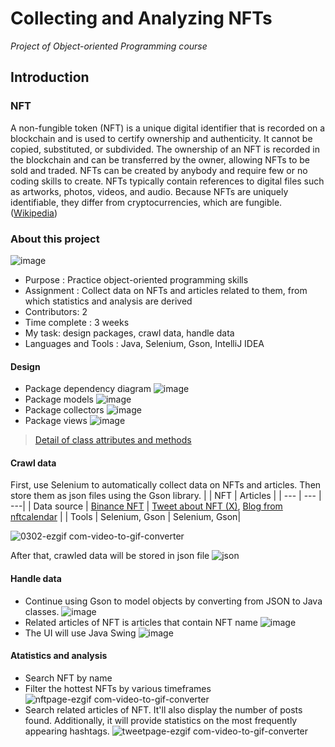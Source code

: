 # Collecting and Analyzing NFTs
_Project of Object-oriented Programming course_
## Introduction
### NFT
A non-fungible token (NFT) is a unique digital identifier that is recorded on a blockchain and is used to certify ownership and authenticity. It cannot be copied, substituted, or subdivided. The ownership of an NFT is recorded in the blockchain and can be transferred by the owner, allowing NFTs to be sold and traded. NFTs can be created by anybody and require few or no coding skills to create. NFTs typically contain references to digital files such as artworks, photos, videos, and audio. Because NFTs are uniquely identifiable, they differ from cryptocurrencies, which are fungible. ([Wikipedia](https://en.wikipedia.org/wiki/Non-fungible_token))
### About this project
![image](https://github.com/nvq29Apr/OOP_Project_Group2_new/assets/119597631/76663b95-992b-4f95-b49d-ed491936b844)

* Purpose : Practice object-oriented programming skills
* Assignment : Collect data on NFTs and articles related to them, from which statistics and analysis are derived
* Contributors: 2
* Time complete : 3 weeks
* My task: design packages, crawl data, handle data
* Languages and Tools : Java, Selenium, Gson, IntelliJ IDEA

#### Design
*  Package dependency diagram ![image](https://github.com/nvq29Apr/OOP_Project_Group2_new/assets/119597631/d9a0ad7c-051a-4910-8eed-877acd5f485a)
* Package models ![image](https://github.com/nvq29Apr/OOP_Project_Group2_new/assets/119597631/5600633b-f519-492b-bdad-d5f56f142a88)
* Package collectors ![image](https://github.com/nvq29Apr/OOP_Project_Group2_new/assets/119597631/5f18cdac-f48a-4b0c-b324-3a389dc697e6)
* Package views ![image](https://github.com/nvq29Apr/OOP_Project_Group2_new/assets/119597631/dbbd8ed3-d15f-4344-b467-640e4c1d3d38)
> [Detail of class attributes and methods](https://drive.google.com/file/d/15D95S4GEHm0DRtriyFXiL8RaDOl_Hse0/view)
#### Crawl data
First, use Selenium to automatically collect data on NFTs and articles. Then store them as json files using the Gson library.
|  | NFT | Articles |
| --- | --- | ---|
| Data source | [Binance NFT](https://www.binance.com/en/nft) | [Tweet about NFT (X)](https://twitter.com/search?q=%22%22%20(%23NFT%20OR%20%23NFTCommunity)%20min_replies%3A1%20min_faves%3A1%20min_retweets%3A1%20-filter%3Areplies&src=typed_query%22), [Blog from nftcalendar](https://nftcalendar.io/) |
| Tools | Selenium, Gson |  Selenium, Gson|

![0302-ezgif com-video-to-gif-converter](https://github.com/nvq29Apr/OOP_Project_Group2_new/assets/119597631/2847a0d2-e1dc-4222-9d32-81426bb65998)

After that, crawled data will be stored in json file ![json](https://github.com/nvq29Apr/OOP_Project_Group2_new/assets/119597631/491277bc-259b-4380-9877-ee7684311b89)

#### Handle data
* Continue using Gson to model objects by converting from JSON to Java classes. ![image](https://github.com/nvq29Apr/OOP_Project_Group2_new/assets/119597631/ea1709b8-f498-4808-95b6-8b7996ef84e2)
* Related articles of NFT is articles that contain NFT name ![image](https://github.com/nvq29Apr/OOP_Project_Group2_new/assets/119597631/84284774-8b6a-455a-9564-4ab1de26929a)
* The UI will use Java Swing ![image](https://github.com/nvq29Apr/OOP_Project_Group2_new/assets/119597631/37335038-9ef1-4bd6-b46d-825ae09ded76)
#### Atatistics and analysis
* Search NFT by name
* Filter the hottest NFTs by various timeframes ![nftpage-ezgif com-video-to-gif-converter](https://github.com/nvq29Apr/OOP_Project_Group2_new/assets/119597631/13d502f2-7e7a-4ab6-95e3-2dbdf11b63cb)
* Search related articles of NFT. It'll also display the number of posts found. Additionally, it will provide statistics on the most frequently appearing hashtags. ![tweetpage-ezgif com-video-to-gif-converter](https://github.com/nvq29Apr/OOP_Project_Group2_new/assets/119597631/4cc69f5b-8fda-42be-a162-ec61676065b8)

